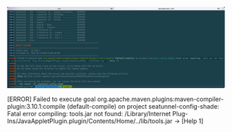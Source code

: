 ![image-20230531003403412](./bug-records.assets/image-20230531003403412.png)

[ERROR] Failed to execute goal org.apache.maven.plugins:maven-compiler-plugin:3.10.1:compile (default-compile) on project seatunnel-config-shade: Fatal error compiling: tools.jar not found: /Library/Internet Plug-Ins/JavaAppletPlugin.plugin/Contents/Home/../lib/tools.jar -> [Help 1]



